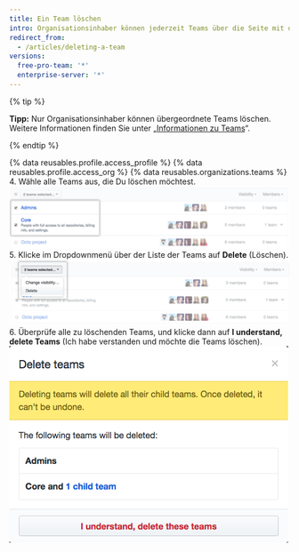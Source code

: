 ```yaml
---
title: Ein Team löschen
intro: Organisationsinhaber können jederzeit Teams über die Seite mit den Einstellungen des Teams löschen.
redirect_from:
  - /articles/deleting-a-team
versions:
  free-pro-team: '*'
  enterprise-server: '*'
---
```


{% tip %}

**Tipp:** Nur Organisationsinhaber können übergeordnete Teams löschen. Weitere Informationen finden Sie unter „[Informationen zu Teams](/articles/about-teams)“.

{% endtip %}

{% data reusables.profile.access_profile %}
{% data reusables.profile.access_org %}
{% data reusables.organizations.teams %}
4. Wähle alle Teams aus, die Du löschen möchtest. ![Liste der Teams mit zwei ausgewählten Teams](/assets/images/help/teams/list-of-teams-selected.png)
5. Klicke im Dropdownmenü über der Liste der Teams auf **Delete** (Löschen). ![Dropdownmenü mit Option zum Ändern der Teamsichtbarkeit](/assets/images/help/teams/team-bulk-management-options.png)
6. Überprüfe alle zu löschenden Teams, und klicke dann auf **I understand, delete Teams** (Ich habe verstanden und möchte die Teams löschen). ![Liste der zu löschenden Teams und Schaltfläche zum Löschen der Teams](/assets/images/help/teams/confirm-delete-teams-bulk.png)
